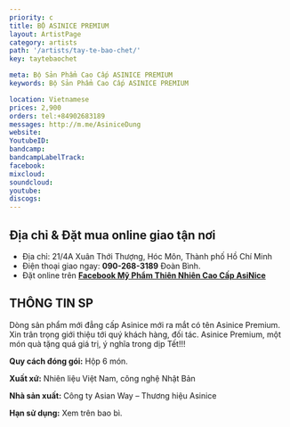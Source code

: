 ```yaml
---
priority: c
title: BỘ ASINICE PREMIUM
layout: ArtistPage
category: artists
path: '/artists/tay-te-bao-chet/'
key: taytebaochet

meta: Bộ Sản Phẩm Cao Cấp ASINICE PREMIUM
keywords: Bộ Sản Phẩm Cao Cấp ASINICE PREMIUM

location: Vietnamese
prices: 2,900
orders: tel:+84902683189
messages: http://m.me/AsiniceDung
website: 
YoutubeID: 
bandcamp: 
bandcampLabelTrack: 
facebook: 
mixcloud: 
soundcloud: 
youtube: 
discogs: 
---
```


## Địa chỉ & Đặt mua online giao tận nơi

- Địa chỉ: 21/4A Xuân Thới Thượng, Hóc Môn, Thành phố Hồ Chí Minh
- Điện thoại giao ngay: **090-268-3189** Đoàn Bình.
- Đặt online trên [**Facebook Mỹ Phẩm Thiên Nhiên Cao Cấp AsiNice**](https://www.facebook.com/AsiniceDung)


## THÔNG TIN SP

Dòng sản phẩm mới đẳng cấp Asinice mới ra mắt có tên Asinice Premium. Xin trân trọng giới thiệu tới quý khách hàng, đối tác. Asinice Premium, một món quà tặng quá giá trị, ý nghĩa trong dịp Tết!!!

**Quy cách đóng gói:** Hộp 6 món.

**Xuất xứ:** Nhiên liệu Việt Nam, công nghệ Nhật Bản

**Nhà sản xuất:** Công ty Asian Way – Thương hiệu Asinice 

**Hạn sử dụng:** Xem trên bao bì.